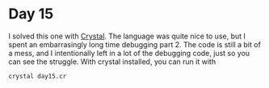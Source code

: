# Day 15

I solved this one with [Crystal](https://crystal-lang.org). The language was quite nice to use, but I spent an embarrasingly long time debugging part 2. The code is still a bit of a mess, and I intentionally left in a lot of the debugging code, just so you can see the struggle. With crystal installed, you can run it with

```
crystal day15.cr
```
